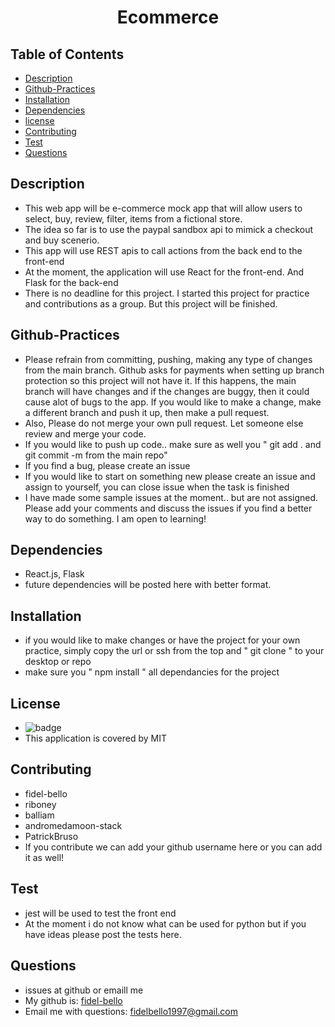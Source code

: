 
   <h1 align="center">Ecommerce</h1>

   ## Table of Contents
   * [Description](#Description)
   * [Github-Practices](#Github-Practices)
   * [Installation](#Installation)
   * [Dependencies](#Dependencies)
   * [license](#License)
   * [Contributing](#Contributing)
   * [Test](#Test)
   * [Questions](#Questions)
   
   ## Description
   * This web app will be e-commerce mock app that will allow users to select, buy, review, filter, items from a fictional store.
   * The idea so far is to use the paypal sandbox api to mimick a checkout and buy scenerio.
   * This app will use REST apis to call actions from the back end to the front-end
   * At the moment, the application will use React for the front-end. And Flask for the back-end
   * There is no deadline for this project. I started this project for practice and contributions as a group. But this project will be finished.

   ## Github-Practices
   * Please refrain from committing, pushing, making any type of changes from the main branch. Github asks for payments when setting up branch protection so this project will not have it. If this happens, the main branch will have changes and if the changes are buggy, then it could cause alot of bugs to the app. If you would like to make a change, make a different branch and push it up, then make a pull request.
   * Also, Please do not merge your own pull request. Let someone else review and merge your code.
   * If you would like to push up code.. make sure as well you " git add . and git commit -m from the main repo"
   * If you find a bug, please create an issue
   * If you would like to start on something new please create an issue and assign to yourself, you can close issue when the task is finished
   * I have made some sample issues at the moment.. but are not assigned. Please add your comments and discuss the issues if you find a better way to do something. I am open to learning!

   ## Dependencies
   * React.js, Flask
   * future dependencies will be posted here with better format.

   ## Installation
   * if you would like to make changes or have the project for your own practice, simply copy the url or ssh from the top and " git clone " to your desktop or repo
   * make sure you  " npm install " all dependancies for the project

   ## License
   * ![badge](https://img.shields.io/badge/license-MIT-blue)
   * This application is covered by MIT

   ## Contributing
   * fidel-bello
   * riboney
   * balliam
   * andromedamoon-stack
   * PatrickBruso
   * If you contribute we can add your github username here or you can add it as well!

   ## Test
   * jest will be used to test the front end
   * At the moment i do not know what can be used for python but if you have ideas please post the tests here.

   ## Questions
   * issues at github or emaill me
   * My github is: [fidel-bello](https://github.com/fidel-bello)
   * Email me with questions: fidelbello1997@gmail.com

  